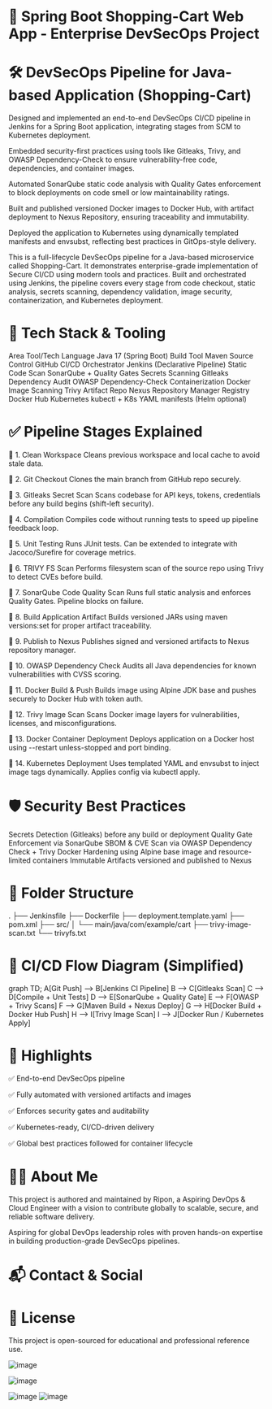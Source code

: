# 🛒 Spring Boot Shopping-Cart Web App - Enterprise DevSecOps Project

# 🛠 DevSecOps Pipeline for Java-based Application (Shopping-Cart)


Designed and implemented an end-to-end DevSecOps CI/CD pipeline in Jenkins for a Spring Boot application, integrating stages from SCM to Kubernetes deployment.

Embedded security-first practices using tools like Gitleaks, Trivy, and OWASP Dependency-Check to ensure vulnerability-free code, dependencies, and container images.

Automated SonarQube static code analysis with Quality Gates enforcement to block deployments on code smell or low maintainability ratings.

Built and published versioned Docker images to Docker Hub, with artifact deployment to Nexus Repository, ensuring traceability and immutability.

Deployed the application to Kubernetes using dynamically templated manifests and envsubst, reflecting best practices in GitOps-style delivery.

This is a full-lifecycle DevSecOps pipeline for a Java-based microservice called Shopping-Cart. It demonstrates enterprise-grade implementation of Secure CI/CD using modern tools and practices. Built and orchestrated using Jenkins, the pipeline covers every stage from code checkout, static analysis, secrets scanning, dependency validation, image security, containerization, and Kubernetes deployment.

# 🚀 Tech Stack & Tooling

Area	Tool/Tech
Language	Java 17 (Spring Boot)
Build Tool	Maven
Source Control	GitHub
CI/CD Orchestrator	Jenkins (Declarative Pipeline)
Static Code Scan	SonarQube + Quality Gates
Secrets Scanning	Gitleaks
Dependency Audit	OWASP Dependency-Check
Containerization	Docker
Image Scanning	Trivy
Artifact Repo	Nexus Repository Manager
Registry	Docker Hub
Kubernetes	kubectl + K8s YAML manifests (Helm optional)

# ✅ Pipeline Stages Explained

🔹 1. Clean Workspace
Cleans previous workspace and local cache to avoid stale data.

🔹 2. Git Checkout
Clones the main branch from GitHub repo securely.

🔹 3. Gitleaks Secret Scan
Scans codebase for API keys, tokens, credentials before any build begins (shift-left security).

🔹 4. Compilation
Compiles code without running tests to speed up pipeline feedback loop.

🔹 5. Unit Testing
Runs JUnit tests. Can be extended to integrate with Jacoco/Surefire for coverage metrics.

🔹 6. TRIVY FS Scan
Performs filesystem scan of the source repo using Trivy to detect CVEs before build.

🔹 7. SonarQube Code Quality Scan
Runs full static analysis and enforces Quality Gates. Pipeline blocks on failure.

🔹 8. Build Application Artifact
Builds versioned JARs using maven versions:set for proper artifact traceability.

🔹 9. Publish to Nexus
Publishes signed and versioned artifacts to Nexus repository manager.

🔹 10. OWASP Dependency Check
Audits all Java dependencies for known vulnerabilities with CVSS scoring.

🔹 11. Docker Build & Push
Builds image using Alpine JDK base and pushes securely to Docker Hub with token auth.

🔹 12. Trivy Image Scan
Scans Docker image layers for vulnerabilities, licenses, and misconfigurations.

🔹 13. Docker Container Deployment
Deploys application on a Docker host using --restart unless-stopped and port binding.

🔹 14. Kubernetes Deployment
Uses templated YAML and envsubst to inject image tags dynamically. Applies config via kubectl apply.


# 🛡️ Security Best Practices

Secrets Detection (Gitleaks) before any build or deployment
Quality Gate Enforcement via SonarQube
SBOM & CVE Scan via OWASP Dependency Check + Trivy
Docker Hardening using Alpine base image and resource-limited containers
Immutable Artifacts versioned and published to Nexus


# 📁 Folder Structure

.
├── Jenkinsfile
├── Dockerfile
├── deployment.template.yaml
├── pom.xml
├── src/
│   └── main/java/com/example/cart
├── trivy-image-scan.txt
└── trivyfs.txt


# 🔄 CI/CD Flow Diagram (Simplified)

graph TD;
    A[Git Push] --> B[Jenkins CI Pipeline]
    B --> C[Gitleaks Scan]
    C --> D[Compile + Unit Tests]
    D --> E[SonarQube + Quality Gate]
    E --> F[OWASP + Trivy Scans]
    F --> G[Maven Build + Nexus Deploy]
    G --> H[Docker Build + Docker Hub Push]
    H --> I[Trivy Image Scan]
    I --> J[Docker Run / Kubernetes Apply]


# 🎯 Highlights

✅ End-to-end DevSecOps pipeline

✅ Fully automated with versioned artifacts and images

✅ Enforces security gates and auditability

✅ Kubernetes-ready, CI/CD-driven delivery

✅ Global best practices followed for container lifecycle

# 👨‍💼 About Me

This project is authored and maintained by Ripon, a Aspiring DevOps & Cloud Engineer with a vision to contribute globally to scalable, secure, and reliable software delivery.

Aspiring for global DevOps leadership roles with proven hands-on expertise in building production-grade DevSecOps pipelines.


# 📬 Contact & Social


# 📝 License

This project is open-sourced for educational and professional reference use.

![image](https://github.com/user-attachments/assets/2a29d2b0-a322-46f0-9c3c-22e13ff7aa4a)

![image](https://github.com/user-attachments/assets/2765e256-d486-465e-9423-f16abc50804d)

![image](https://github.com/user-attachments/assets/473235c4-c0b3-4eed-a9db-f6a4af0f5812)
![image](https://github.com/user-attachments/assets/9164de62-3f6a-43aa-9395-81ff8c3a2cdb)





